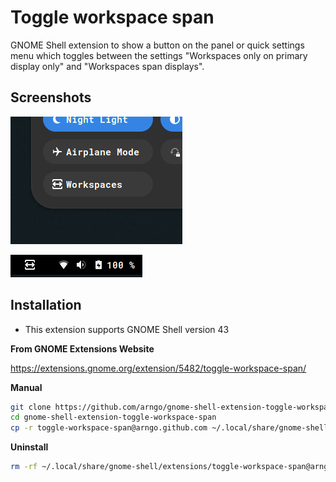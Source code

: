 # Toggle workspace span

GNOME Shell extension to show a button on the panel or quick settings menu which toggles between the settings "Workspaces only on primary display only" and "Workspaces span displays".

## Screenshots

![Quick settings screenshot](screenshots/screenshot_quicksettings.png)

![Panel button screenshot](screenshots/screenshot_panel.png)

## Installation

- This extension supports GNOME Shell version 43

**From GNOME Extensions Website**

https://extensions.gnome.org/extension/5482/toggle-workspace-span/

**Manual**

```bash
git clone https://github.com/arngo/gnome-shell-extension-toggle-workspace-span.git
cd gnome-shell-extension-toggle-workspace-span
cp -r toggle-workspace-span@arngo.github.com ~/.local/share/gnome-shell/extensions/
```

**Uninstall**

```bash
rm -rf ~/.local/share/gnome-shell/extensions/toggle-workspace-span@arngo.github.com
```
